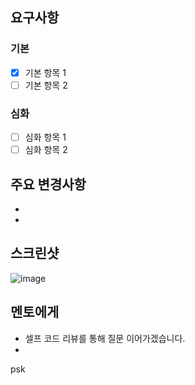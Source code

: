 
## 요구사항

### 기본
- [x] 기본 항목 1
- [ ] 기본 항목 2

### 심화
- [ ] 심화 항목 1
- [ ] 심화 항목 2

## 주요 변경사항
- 
- 

## 스크린샷
![image](이미지url)

## 멘토에게
- 셀프 코드 리뷰를 통해 질문 이어가겠습니다.
- 
psk
